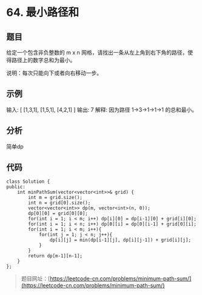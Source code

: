# 64. 最小路径和

## 题目

给定一个包含非负整数的 m x n 网格，请找出一条从左上角到右下角的路径，使得路径上的数字总和为最小。

说明：每次只能向下或者向右移动一步。

## 示例

输入:
[
  [1,3,1],
  [1,5,1],
  [4,2,1]
]
输出: 7
解释: 因为路径 1→3→1→1→1 的总和最小。

## 分析

简单dp

## 代码

	class Solution {
	public:
	    int minPathSum(vector<vector<int>>& grid) {
	        int m = grid.size();
	        int n = grid[0].size();
	        vector<vector<int>> dp(m, vector<int>(n, 0));
	        dp[0][0] = grid[0][0];
	        for(int i = 1; i < m; i++) dp[i][0] = dp[i-1][0] + grid[i][0];
	        for(int i = 1; i < n; i++) dp[0][i] = dp[0][i-1] + grid[0][i];
	        for(int i = 1; i < m; i++){
	            for(int j = 1; j < n; j++){
	                dp[i][j] = min(dp[i-1][j], dp[i][j-1]) + grid[i][j]; 
	            }
	        }
	        return dp[m-1][n-1];
	    }
	};

> 题目网址：[https://leetcode-cn.com/problems/minimum-path-sum/](https://leetcode-cn.com/problems/minimum-path-sum/)